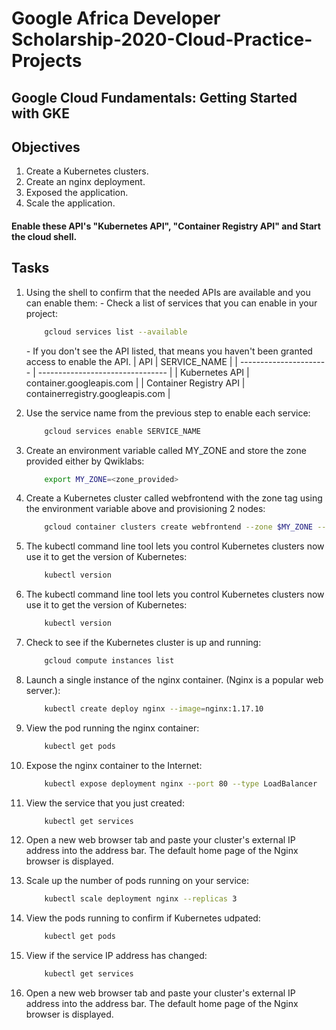 # Google Africa Developer Scholarship-2020-Cloud-Practice-Projects

## Google Cloud Fundamentals: Getting Started with GKE

## Objectives
  1. Create a Kubernetes clusters.
  2. Create an nginx deployment.
  3. Exposed the application.
  4. Scale the application.

#### Enable these API's "Kubernetes API", "Container Registry API" and Start the cloud shell.

## Tasks
1.  Using the shell to confirm that the needed APIs are available and you can enable them:
   _-_ Check a list of services that you can enable in your project:
   
    ```bash
        gcloud services list --available
    ```
    _-_ If you don't see the API listed, that means you haven't been granted access to enable the API.
    | API                    | SERVICE_NAME                     |
    | ---------------------- | -------------------------------- |
    | Kubernetes API         | container.googleapis.com         |
    | Container Registry API | containerregistry.googleapis.com |
	
2. Use the service name from the previous step to enable each service:

    ```bash
        gcloud services enable SERVICE_NAME
    ```	
	
3. Create an environment variable called MY_ZONE and store the zone provided either by Qwiklabs:

    ```bash
        export MY_ZONE=<zone_provided>
    ```
4. Create a Kubernetes cluster called webfrontend with the zone tag using the environment variable above and provisioning 2 nodes:	

	```bash
		gcloud container clusters create webfrontend --zone $MY_ZONE --num-nodes 2
	```
	
5. The kubectl command line tool lets you control Kubernetes clusters now use it to get the version of Kubernetes:	

	```bash
		kubectl version
	```	
6. The kubectl command line tool lets you control Kubernetes clusters now use it to get the version of Kubernetes:	

	```bash
		kubectl version
	```		
	
7.  Check to see if the Kubernetes cluster is up and running:

    ```bash
        gcloud compute instances list
    ```	
	
8.  Launch a single instance of the nginx container. (Nginx is a popular web server.):

    ```bash
        kubectl create deploy nginx --image=nginx:1.17.10
    ```		
	
9.  View the pod running the nginx container:

    ```bash
        kubectl get pods
    ```		
	
10. Expose the nginx container to the Internet:

    ```bash
        kubectl expose deployment nginx --port 80 --type LoadBalancer
    ```		
	
11. View the service that you just created:

    ```bash
        kubectl get services
    ```		
	
12. Open a new web browser tab and paste your cluster's external IP address into the address bar. The default home page of the Nginx browser is displayed.	

13. Scale up the number of pods running on your service:

    ```bash
        kubectl scale deployment nginx --replicas 3
    ```		
	
14. View the pods running to confirm if Kubernetes udpated:

    ```bash
        kubectl get pods
    ```	
	
15. View if the service IP address has changed:

    ```bash
        kubectl get services
    ```		
16. Open a new web browser tab and paste your cluster's external IP address into the address bar. The default home page of the Nginx browser is displayed.	
	
